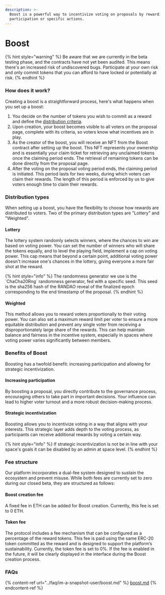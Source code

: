```yaml
---
description: >-
  Boost is a powerful way to incentivize voting on proposals by rewarding active
  participation or specific actions.
---
```


# Boost

{% hint style="warning" %}
Be aware that we are currently in the beta testing phase, and the contracts have not yet been audited. This means there's an increased risk of undiscovered bugs. Participate at your own risk and only commit tokens that you can afford to have locked or potentially at risk.
{% endhint %}

### How does it work?

Creating a boost is a straightforward process, here's what happens when you set up a boost:

1. You decide on the number of tokens you wish to commit as a reward and define the [distribution criteria](boost.md#distribution-types).
2. Upon creation, your boost becomes visible to all voters on the proposal page, complete with its criteria, so voters know what incentives are in play.
3. As the creator of the boost, you will receive an NFT from the Boost contract after setting up the boost. This NFT represents your ownership and is essentially your claim ticket for retrieving any unclaimed tokens once the claiming period ends. The retrieval of remaining tokens can be done directly from the proposal page.
4. After the voting on the proposal voting period ends, the claiming period is initiated. This period lasts for two weeks, during which voters can claim their rewards. The length of this period is enforced by us to give voters enough time to claim their rewards.

### Distribution types

When setting up a boost, you have the flexibility to choose how rewards are distributed to voters. Two of the primary distribution types are "Lottery" and "Weighted".

#### Lottery

The lottery system randomly selects winners, where the chances to win are based on voting power. You can set the number of winners who will share the tokens equally, and to level the playing field, implement a cap on voting power. This cap means that beyond a certain point, additional voting power doesn't increase one's chances in the lottery, giving everyone a more fair shot at the reward.

{% hint style="info" %}
The randomness generator we use is the \`ChaCha20Rng\` randomness generator, fed with a specific seed. This seed is the sha256 hash of the RANDAO reveal of the finalized epoch corresponding to the end timestamp of the proposal.
{% endhint %}

#### Weighted

This method allows you to reward voters proportionally to their voting power. You can also set a maximum reward limit per voter to ensure a more equitable distribution and prevent any single voter from receiving a disproportionately large share of the rewards. This can help maintain balance and fairness in the incentive system, especially in spaces where voting power varies significantly between members.

### Benefits of Boost

Boosting has a twofold benefit: increasing participation and allowing for strategic incentivization.

#### Increasing participation

By boosting a proposal, you directly contribute to the governance process, encouraging others to take part in important decisions. Your influence can lead to higher voter turnout and a more robust decision-making process.

#### Strategic incentivization

Boosting allows you to incentivize voting in a way that aligns with your interests. This strategic layer adds depth to the voting process, as participants can receive additional rewards by voting a certain way.

{% hint style="info" %}
If strategic incentivization is not be in line with your space's goals it can be disabled by an admin at space level.
{% endhint %}

### Fee structure

Our platform incorporates a dual-fee system designed to sustain the ecosystem and prevent misuse. While both fees are currently set to zero during our closed beta, they are structured as follows:

#### Boost creation fee

A fixed fee in ETH can be added for Boost creation. Currently, this fee is set to 0 ETH.

#### Token fee

The protocol includes a fee mechanism that can be configured as a percentage of the reward tokens. This fee is paid using the same ERC-20 token committed as the reward and is designed to support the platform’s sustainability. Currently, the token fee is set to 0%. If the fee is enabled in the future, it will be clearly displayed in the interface during the Boost creation process.

### FAQs

{% content-ref url="../faq/im-a-snapshot-user/boost.md" %}
[boost.md](../faq/im-a-snapshot-user/boost.md)
{% endcontent-ref %}
